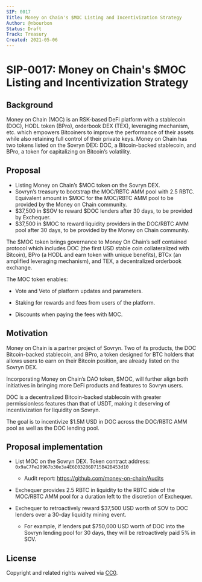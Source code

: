 ```yaml
---
SIP: 0017
Title: Money on Chain's $MOC Listing and Incentivization Strategy
Author: @nbourbon
Status: Draft
Track: Treasury
Created: 2021-05-06
---
```


# SIP-0017: Money on Chain's $MOC Listing and Incentivization Strategy

## Background

Money on Chain (MOC) is an RSK-based DeFi platform with a stablecoin (DOC), HODL token (BPro), orderbook DEX (TEX), leveraging mechanism, etc. which empowers Bitcoiners to improve the performance of their assets while also retaining full control of their private keys. Money on Chain has two tokens listed on the Sovryn DEX: DOC, a Bitcoin-backed stablecoin, and BPro, a token for capitalizing on Bitcoin’s volatility.

## Proposal

- Listing Money on Chain’s $MOC token on the Sovryn DEX.  
- Sovryn’s treasury to bootstrap the MOC/RBTC AMM pool with 2.5 RBTC. Equivalent amount in $MOC for the MOC/RBTC AMM pool to be provided by the Money on Chain community.  
- $37,500 in $SOV to reward $DOC lenders after 30 days, to be provided by Exchequer. 
- $37,500 in $MOC to reward liquidity providers in the DOC/RBTC AMM pool after 30 days, to be provided by the Money on Chain community. 

The $MOC token brings governance to Money On Chain’s self contained protocol which includes DOC (the first USD stable coin collateralized with Bitcoin), BPro (a HODL and earn token with unique benefits), BTCx (an amplified leveraging mechanism), and TEX, a decentralized orderbook exchange.

The MOC token enables:

- Vote and Veto of platform updates and parameters.  

- Staking for rewards and fees from users of the platform.  

- Discounts when paying the fees with MOC.  

## Motivation

Money on Chain is a partner project of Sovryn. Two of its products, the DOC Bitcoin-backed stablecoin, and BPro, a token designed for BTC holders that allows users to earn on their Bitcoin position, are already listed on the Sovryn DEX.

Incorporating Money on Chain’s DAO token, $MOC, will further align both initiatives in bringing more DeFi products and features to Sovryn users.

DOC is a decentralized Bitcoin-backed stablecoin with greater permissionless features than that of USDT, making it deserving of incentivization for liquidity on Sovryn.

The goal is to incentivize $1.5M USD in DOC across the DOC/RBTC AMM pool as well as the DOC lending pool.

## Proposal implementation

- List MOC on the Sovryn DEX. Token contract address: `0x9aC7Fe28967b30e3a4E6E03286D715B42B453d10`  
  - Audit report: https://github.com/money-on-chain/Audits  

- Exchequer provides 2.5 RBTC in liquidity to the RBTC side of the MOC/RBTC AMM pool for a duration left to the discretion of Exchequer.

- Exchequer to retroactively reward $37,500 USD worth of SOV to DOC lenders over a 30-day liquidity mining event.
  - For example, if lenders put $750,000 USD worth of DOC into the Sovryn lending pool for 30 days, they will be retroactively paid 5% in SOV.

## License
Copyright and related rights waived via [CC0](https://creativecommons.org/publicdomain/zero/1.0/).
